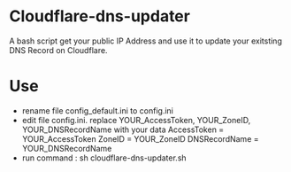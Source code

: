 # Cloudflare-dns-updater
A bash script get your public IP Address and use it to update your exitsting DNS Record on Cloudflare.
# Use
- rename file config_default.ini to config.ini
- edit file config.ini. replace YOUR_AccessToken, YOUR_ZoneID, YOUR_DNSRecordName with your data
    AccessToken = YOUR_AccessToken
    ZoneID = YOUR_ZoneID
    DNSRecordName = YOUR_DNSRecordName
- run command : sh cloudflare-dns-updater.sh
